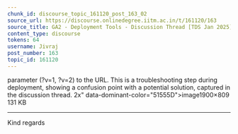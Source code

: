 ```yaml
---
chunk_id: discourse_topic_161120_post_163_02
source_url: https://discourse.onlinedegree.iitm.ac.in/t/161120/163
source_title: GA2 - Deployment Tools - Discussion Thread [TDS Jan 2025]
content_type: discourse
tokens: 64
username: Jivraj
post_number: 163
topic_id: 161120
---
```


 parameter (?v=1, ?v=2) to the URL. This is a troubleshooting step during deployment, showing a confusion point with a potential solution, captured in the discussion thread. 2x" data-dominant-color="51555D">image1900×809 131 KB

---

Kind regards
